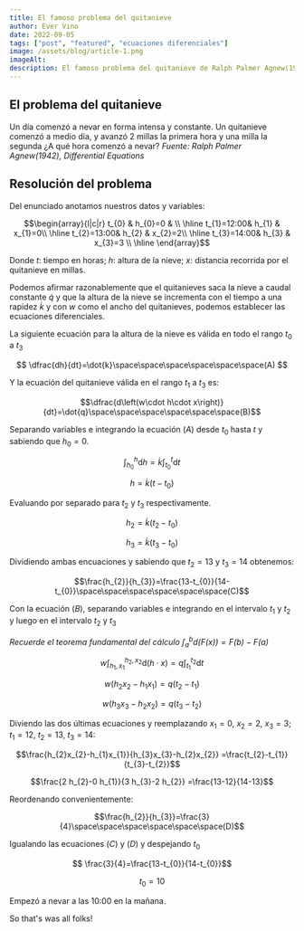 ```yaml
---
title: El famoso problema del quitanieve 
author: Ever Vino
date: 2022-09-05
tags: ["post", "featured", "ecuaciones diferenciales"]
image: /assets/blog/article-1.png
imageAlt: 
description: El famoso problema del quitanieve de Ralph Palmer Agnew(1942), en su libro Differential Equations, ha sido por largo tiempo mal resuelta asumiendo una proporcionalidad inexistente. Aquí muestro mi solución.
---
```


## El problema del quitanieve

Un día comenzó a nevar en forma intensa y constante. Un quitanieve comenzó a medio día, y avanzó 2 millas la primera hora y una milla la segunda ¿A qué hora comenzó a nevar?
_Fuente:  Ralph Palmer Agnew(1942), Differential Equations_

## Resolución del problema

Del enunciado anotamos nuestros datos y variables:

$$\begin{array}{l|c|r} t_{0} & h_{0}=0 & \\ \hline t_{1}=12:00& h_{1} & x_{1}=0\\ \hline t_{2}=13:00& h_{2} & x_{2}=2\\ \hline t_{3}=14:00& h_{3} & x_{3}=3 \\ \hline \end{array}$$

Donde $t$: tiempo en horas; $h$: altura de la nieve; $x$: distancia recorrida por el quitanieve en millas.

Podemos afirmar razonablemente que el quitanieves saca la nieve a caudal constante $\dot{q}$ y que la altura de la nieve se incrementa con el tiempo a una rapidez $\dot{k}$ y con $w$ como el ancho del quitanieves, podemos establecer las ecuaciones diferenciales.

La siguiente ecuación para la altura de la nieve es válida en todo el rango  $t_{0}$ a $t_{3}$

$$
 \dfrac{dh}{dt}=\dot{k}\space\space\space\space\space\space(A)
$$

Y la ecuación del quitanieve válida en el rango $t_{1}$ a $t_{3}$ es:

$$\dfrac{d\left(w\cdot h\cdot x\right)}{dt}=\dot{q}\space\space\space\space\space\space(B)$$

Separando variables e integrando la ecuación $(A)$ desde $t_{0}$ hasta $t$ y sabiendo que $h_{0}=0$.

$$ \int_{h_{0}}^{h}\mathrm{d}h =\dot{k} \int_{t_{0}}^{t}\mathrm{d}t $$

$$h=\dot{k} (t-t_{0})$$

Evaluando por separado para $t_{2}$ y $t_{3}$ respectivamente.

$$h_{2}=\dot{k} (t_{2}-t_{0})$$

$$h_{3}=\dot{k} (t_{3}-t_{0})$$

Dividiendo ambas encuaciones y sabiendo que $t_{2}=13$ y $t_{3}=14$ obtenemos:

$$\frac{h_{2}}{h_{3}}=\frac{13-t_{0}}{14-t_{0}}\space\space\space\space\space\space(C)$$

Con la ecuación $(B)$, separando variables e integrando en el intervalo $t_{1}$ y $t_{2}$ y luego en el intervalo $t_{2}$ y $t_{3}$

*Recuerde el teorema fundamental del cálculo $\int _{a}^{b}\mathrm{d}(F(x))= F(b)-F(a)$*

$$w\int_{h_{1},x_{1}}^{h_{2},x_{2}}\mathrm{d}(h\cdot x)=q\int_{t_{1}}^{t_{2}}\mathrm{d}t $$

$$w(h_{2}x_{2}-h_{1}x_{1})=q(t_{2}-t_{1})$$

$$w(h_{3}x_{3}-h_{2}x_{2})=q(t_{3}-t_{2})$$

Diviendo las dos últimas ecuaciones y reemplazando $x_{1}=0$, $x_{2}=2$, $x_{3}=3$; $t_{1}=12$, $t_{2}=13$, $t_{3}=14$:

$$\frac{h_{2}x_{2}-h_{1}x_{1}}{h_{3}x_{3}-h_{2}x_{2}} =\frac{t_{2}-t_{1}}{t_{3}-t_{2}}$$

$$\frac{2 h_{2}-0 h_{1}}{3 h_{3}-2 h_{2}} =\frac{13-12}{14-13}$$

Reordenando convenientemente:

$$\frac{h_{2}}{h_{3}}=\frac{3}{4}\space\space\space\space\space\space(D)$$

Igualando las ecuaciones $(C)$ y $(D)$ y despejando $t_{0}$

$$ \frac{3}{4}=\frac{13-t_{0}}{14-t_{0}}$$

$$t_{0}=10$$

Empezó a nevar a las 10:00 en la mañana.

So that's was all folks!
